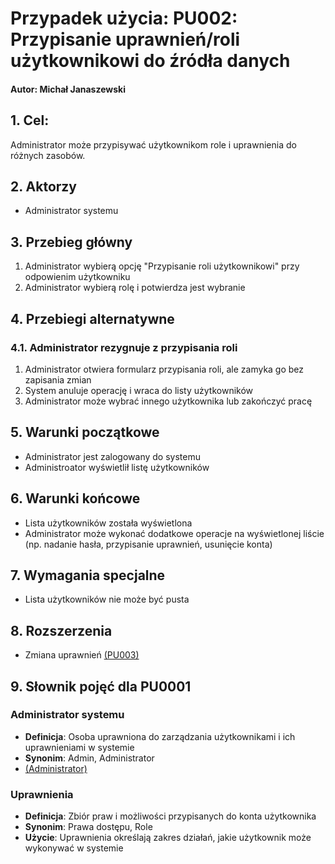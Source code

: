 # Przypadek użycia: PU002: Przypisanie uprawnień/roli użytkownikowi do źródła danych

#### Autor: Michał Janaszewski
## 1. Cel: 
Administrator może przypisywać użytkownikom role i uprawnienia do różnych zasobów.

## 2. Aktorzy
- Administrator systemu

## 3. Przebieg główny
1. Administrator wybierą opcję "Przypisanie roli użytkownikowi" przy odpowienim użytkowniku
2. Administrator wybierą rolę i potwierdza jest wybranie

## 4. Przebiegi alternatywne
### 4.1. Administrator rezygnuje z przypisania roli
1. Administrator otwiera formularz przypisania roli, ale zamyka go bez zapisania zmian
2. System anuluje operację i wraca do listy użytkowników
3. Administrator może wybrać innego użytkownika lub zakończyć pracę

## 5. Warunki początkowe
- Administrator jest zalogowany do systemu
- Administroator wyświetlił listę użytkowników

## 6. Warunki końcowe
- Lista użytkowników została wyświetlona
- Administrator może wykonać dodatkowe operacje na wyświetlonej liście (np. nadanie hasła, przypisanie uprawnień, usunięcie konta)

## 7. Wymagania specjalne
- Lista użytkowników nie może być pusta

## 8. Rozszerzenia
- Zmiana uprawnień [(PU003)](../../dokumentacja/specyfikacja.wymagan/4.wymagania.uzytkownika/4.1.wymagania.funkcjonalne/PU0003.md)

## 9. Słownik pojęć dla PU0001
### Administrator systemu
- **Definicja**: Osoba uprawniona do zarządzania użytkownikami i ich uprawnieniami w systemie
- **Synonim**: Admin, Administrator
- [(Administrator)](../../dokumentacja/specyfikacja.wymagan/4.wymagania.uzytkownika/4.3.slownik/4.3.1.aktorzy/aktorzy/administrator.md)

### Uprawnienia
- **Definicja**: Zbiór praw i możliwości przypisanych do konta użytkownika
- **Synonim**: Prawa dostępu, Role
- **Użycie**: Uprawnienia określają zakres działań, jakie użytkownik może wykonywać w systemie
